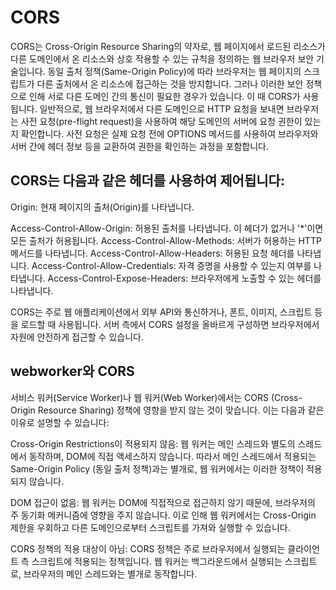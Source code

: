

#  CORS

CORS는 Cross-Origin Resource Sharing의 약자로, 웹 페이지에서 로드된 리소스가 다른 도메인에서 온 리소스와 상호 작용할 수 있는 규칙을 정의하는 웹 브라우저 보안 기술입니다. 동일 출처 정책(Same-Origin Policy)에 따라 브라우저는 웹 페이지의 스크립트가 다른 출처에서 온 리소스에 접근하는 것을 방지합니다. 그러나 이러한 보안 정책으로 인해 서로 다른 도메인 간의 통신이 필요한 경우가 있습니다. 이 때 CORS가 사용됩니다.
일반적으로, 웹 브라우저에서 다른 도메인으로 HTTP 요청을 보내면 브라우저는 사전 요청(pre-flight request)을 사용하여 해당 도메인의 서버에 요청 권한이 있는지 확인합니다. 사전 요청은 실제 요청 전에 OPTIONS 메서드를 사용하여 브라우저와 서버 간에 헤더 정보 등을 교환하여 권한을 확인하는 과정을 포함합니다.



## CORS는 다음과 같은 헤더를 사용하여 제어됩니다:

Origin: 현재 페이지의 출처(Origin)를 나타냅니다.

Access-Control-Allow-Origin: 허용된 출처를 나타냅니다. 이 헤더가 없거나 '*'이면 모든 출처가 허용됩니다.
Access-Control-Allow-Methods: 서버가 허용하는 HTTP 메서드를 나타냅니다.
Access-Control-Allow-Headers: 허용된 요청 헤더를 나타냅니다.
Access-Control-Allow-Credentials: 자격 증명을 사용할 수 있는지 여부를 나타냅니다.
Access-Control-Expose-Headers: 브라우저에게 노출할 수 있는 헤더를 나타냅니다.

CORS는 주로 웹 애플리케이션에서 외부 API와 통신하거나, 폰트, 이미지, 스크립트 등을 로드할 때 사용됩니다. 
서버 측에서 CORS 설정을 올바르게 구성하면 브라우저에서 자원에 안전하게 접근할 수 있습니다.

## webworker와 CORS

서비스 워커(Service Worker)나 웹 워커(Web Worker)에서는 CORS (Cross-Origin Resource Sharing) 정책에 영향을 받지 않는 것이 맞습니다. 
이는 다음과 같은 이유로 설명할 수 있습니다:

Cross-Origin Restrictions이 적용되지 않음: 웹 워커는 메인 스레드와 별도의 스레드에서 동작하며, DOM에 직접 액세스하지 않습니다. 따라서 메인 스레드에서 적용되는 Same-Origin Policy (동일 출처 정책)과는 별개로, 웹 워커에서는 이러한 정책이 적용되지 않습니다.

DOM 접근이 없음: 웹 워커는 DOM에 직접적으로 접근하지 않기 때문에, 브라우저의 주 동기화 메커니즘에 영향을 주지 않습니다. 이로 인해 웹 워커에서는 Cross-Origin 제한을 우회하고 다른 도메인으로부터 스크립트를 가져와 실행할 수 있습니다.

CORS 정책의 적용 대상이 아님: CORS 정책은 주로 브라우저에서 실행되는 클라이언트 측 스크립트에 적용되는 정책입니다. 웹 워커는 백그라운드에서 실행되는 스크립트로, 브라우저의 메인 스레드와는 별개로 동작합니다.
